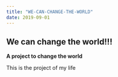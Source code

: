 ```yaml
---
title: "WE-CAN-CHANGE-THE-WORLD"
date: 2019-09-01
---
```





## We can change the world!!!

__A project to change the world__


This is the project of my life
